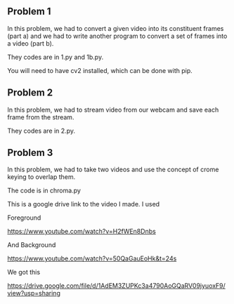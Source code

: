 ## Problem 1

In this problem, we had to convert a given video into its constituent frames (part a) and we had to write another program to convert a set of frames into a video (part b). 


They codes are in 1.py and 1b.py.


You will need to have cv2 installed, which can be done with pip.

## Problem 2
In this problem, we had to stream video from our webcam and save each frame from the stream.


They codes are in 2.py.


## Problem 3
In this problem, we had to take two videos and use the concept of crome keying to overlap them. 

The code is in chroma.py

This is a google drive link to the video I made. I used 

Foreground

https://www.youtube.com/watch?v=H2fWEn8Dnbs

And 
Background

https://www.youtube.com/watch?v=50QaGauEoHk&t=24s

We got this

https://drive.google.com/file/d/1AdEM3ZUPKc3a4790AoGQaRV09jyuoxF9/view?usp=sharing

